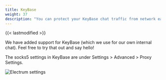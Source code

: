 ```yaml
---
title: KeyBase
weight: 37
description: "You can protect your KeyBase chat traffic from network eavesdroppers using the Nym mixnet. Here's how."
---
```

{{< lastmodified >}}

We have added support for KeyBase (which we use for our own internal chat). Feel free to try that out and say hello!

The socks5 settings in KeyBase are under Settings > Advanced > Proxy Settings.

![Electrum settings](/docs/images/keybase-settings.gif)

